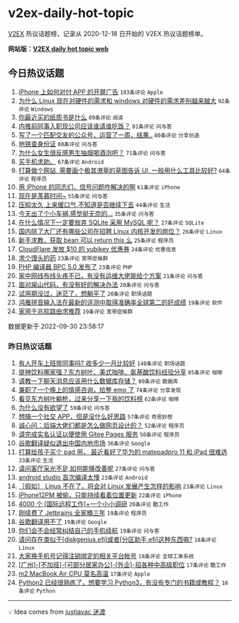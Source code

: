 # v2ex-daily-hot-topic

[V2EX](https://www.v2ex.com/) 热议话题榜，记录从 2020-12-18 日开始的 V2EX 热议话题榜单。

**网站版：[V2EX daily hot topic web](https://boojack.github.io/v2ex-daily-hot-topic-web/)**

## 今日热议话题

<!-- TODAY BEGIN -->

1. [iPhone 上如何对付 APP 的开屏广告](https://www.v2ex.com/t/883972) `103条评论` `Apple`
1. [为什么 Linux 现在对硬件的需求和 windows 对硬件的需求差别越来越大](https://www.v2ex.com/t/884049) `92条评论` `Windows`
1. [你最近买的纸质书是什么](https://www.v2ex.com/t/884039) `89条评论` `阅读`
1. [内推前同事入职现公司应该谁请谁吃饭？](https://www.v2ex.com/t/883977) `81条评论` `问与答`
1. [写了一个匹配交友的公众号，运营了一周，结果..](https://www.v2ex.com/t/884029) `80条评论` `分享创造`
1. [地铁查身份证](https://www.v2ex.com/t/883966) `80条评论` `问与答`
1. [为什么女生很反感男生抽烟喝酒泡吧？](https://www.v2ex.com/t/884066) `71条评论` `问与答`
1. [买手机求助。](https://www.v2ex.com/t/883957) `67条评论` `Android`
1. [打算做个网站, 需要画个极其潦草的草图告诉 UI, 一般用什么工具比较好?](https://www.v2ex.com/t/883946) `64条评论` `程序员`
1. [用 iPhone 的同志们，信号问题咋解决的啊](https://www.v2ex.com/t/883961) `61条评论` `iPhone`
1. [现在是羡慕时间~](https://www.v2ex.com/t/884016) `55条评论` `问与答`
1. [压抑太久,上来缓口气,不知道是否继续下去](https://www.v2ex.com/t/884090) `44条评论` `生活`
1. [今天出了个小车祸,感觉挺无奈的...](https://www.v2ex.com/t/884077) `35条评论` `问与答`
1. [在什么情况下一定要放弃 SQLite 采用 MySQL 呢？](https://www.v2ex.com/t/884005) `27条评论` `SQLite`
1. [国内除了大厂还有哪些公司在招聘 Linux 内核开发的岗位？](https://www.v2ex.com/t/884025) `26条评论` `Linux`
1. [新手求教，获取 bean 可以 return this 么](https://www.v2ex.com/t/883960) `25条评论` `程序员`
1. [CloudFlare 发放 $10 的 yubikey 优惠券](https://www.v2ex.com/t/884118) `24条评论` `优惠信息`
1. [求个馒头的药](https://www.v2ex.com/t/883968) `23条评论` `宽带症候群`
1. [PHP 编译器 BPC 5.0 发布了](https://www.v2ex.com/t/883959) `23条评论` `PHP`
1. [家中网线布线头疼不已，有没有运维大佬能给个方案](https://www.v2ex.com/t/884033) `21条评论` `问与答`
1. [面对屎山代码，有没有好的解决办法](https://www.v2ex.com/t/884071) `20条评论` `问与答`
1. [试用期没过，迷茫了，想躺平了](https://www.v2ex.com/t/884040) `20条评论` `职场话题`
1. [鸿雁拼音输入法在最新的评测中取得准确率全球第二的好成绩](https://www.v2ex.com/t/884145) `19条评论` `软件`
1. [家用千兆软路由求推荐](https://www.v2ex.com/t/884107) `19条评论` `宽带症候群`

数据更新于 2022-09-30 23:58:17

<!-- TODAY END -->

### 昨日热议话题

<!-- YESTERDAY BEGIN -->

1. [有人开车上班带同事吗? 收多少一月比较好](https://www.v2ex.com/t/883740) `140条评论` `职场话题`
1. [提神饮料哪家强？东方树叶、美式咖啡、氨基酸饮料经验分享](https://www.v2ex.com/t/883794) `85条评论` `咖啡`
1. [请教一下聊天消息应该用什么数据库存储？](https://www.v2ex.com/t/883731) `80条评论` `数据库`
1. [兼职了一个晚上的情感咨询，给整 emo 了](https://www.v2ex.com/t/883821) `74条评论` `分享发现`
1. [看见东方树叶躺枪，过来分享一下我的饮料榜](https://www.v2ex.com/t/883860) `62条评论` `咖啡`
1. [为什么没有欲望了](https://www.v2ex.com/t/883842) `59条评论` `问与答`
1. [想搞一个社交 APP，但是没什么好思路](https://www.v2ex.com/t/883737) `57条评论` `奇思妙想`
1. [诚心问：后端大佬们都是怎么做网页设计的？](https://www.v2ex.com/t/883733) `52条评论` `程序员`
1. [请完成实名认证以便使用 Gitee Pages 服务](https://www.v2ex.com/t/883814) `50条评论` `程序员`
1. [谷歌翻译疑似退出中国内地市场](https://www.v2ex.com/t/883802) `36条评论` `Google`
1. [打算给孩子买个 pad 用， 最近看好了华为的 matepadpro 11 和 iPad 很难选](https://www.v2ex.com/t/883862) `33条评论` `生活`
1. [请问客厅采光不足,如何能够改善呢](https://www.v2ex.com/t/883758) `27条评论` `问与答`
1. [android studio 首次编译太慢](https://www.v2ex.com/t/883751) `23条评论` `Android`
1. [［假如］ Linus 不在了，将会对 Linux 发展产生怎样的影响](https://www.v2ex.com/t/883696) `23条评论` `Linux`
1. [iPhone12PM 被偷，只能持续看着位置更新](https://www.v2ex.com/t/883819) `22条评论` `iPhone`
1. [4000 个 [国际远程工作]+一个小小调研](https://www.v2ex.com/t/883792) `20条评论` `酷工作`
1. [刚续费了 Jetbrains 全家桶三年](https://www.v2ex.com/t/883905) `19条评论` `程序员`
1. [谷歌翻译用不了](https://www.v2ex.com/t/883853) `19条评论` `Google`
1. [你们会不会经常纠结自己的手机续航](https://www.v2ex.com/t/883828) `19条评论` `问与答`
1. [请问存在类似于[diskgenius.efi]或者[分区助手.efi]这种东西嘛?](https://www.v2ex.com/t/883893) `18条评论` `Linux`
1. [大家换手机号记得注销绑定的相关平台帐号](https://www.v2ex.com/t/883866) `18条评论` `全球工单系统`
1. [[广州]-[不加班]-[可部分居家办公]-[外企]-招各种中高级职位](https://www.v2ex.com/t/883873) `17条评论` `酷工作`
1. [m2 MacBook Air CPU 莫名高温](https://www.v2ex.com/t/883741) `17条评论` `Apple`
1. [Python2 已经很熟练了，想要学习 Python3，有没有专门的书籍或教程？](https://www.v2ex.com/t/883886) `16条评论` `Python`

<!-- YESTERDAY END -->

---

💡 Idea comes from [justjavac 迷渡](https://github.com/justjavac/)
